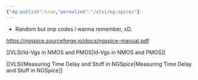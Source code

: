 ```yaml
---
{"dg-publish":true,"permalink":"/vlsi/ng-spice/"}
---
```





 - Random but imp codes i wanna remember, xD.


https://ngspice.sourceforge.io/docs/ngspice-manual.pdf

[[VLSI/Id-Vgs in NMOS and PMOS\|Id-Vgs in NMOS and PMOS]]

[[VLSI/Measuring Time Delay and Stuff in NGSpice\|Measuring Time Delay and Stuff in NGSpice]]

